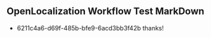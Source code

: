 ## OpenLocalization Workflow Test MarkDown
* 6211c4a6-d69f-485b-bfe9-6acd3bb3f42b 
thanks!<!--HONumber=Mar16_HO2-->
